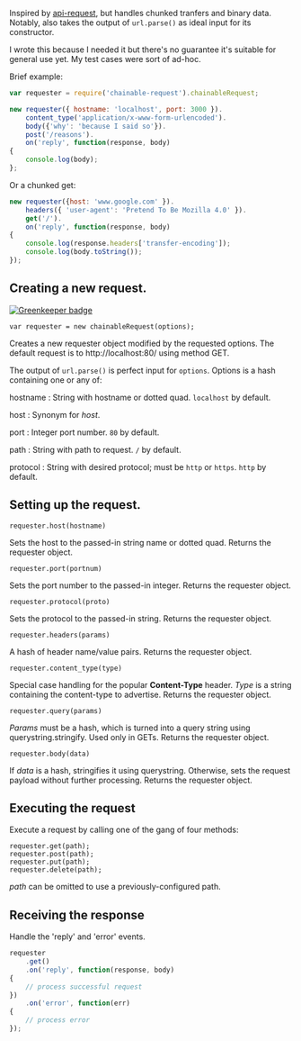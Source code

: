 Inspired by [api-request](https://github.com/adaburrows/api_request), but handles chunked tranfers and binary data. Notably, also takes the output of `url.parse()` as ideal input for its constructor.

I wrote this because I needed it but there's no guarantee it's suitable for general use yet. My test cases were sort of ad-hoc.

Brief example:

```javascript
var requester = require('chainable-request').chainableRequest;

new requester({ hostname: 'localhost', port: 3000 }).
	content_type('application/x-www-form-urlencoded').
	body({'why': 'because I said so'}).
	post('/reasons').
	on('reply', function(response, body)
{
	console.log(body);
};
```

Or a chunked get:

```javascript
new requester({host: 'www.google.com' }).
	headers({ 'user-agent': 'Pretend To Be Mozilla 4.0' }).
	get('/').
	on('reply', function(response, body)
{
	console.log(response.headers['transfer-encoding']);
	console.log(body.toString());
});
```

## Creating a new request.

[![Greenkeeper badge](https://badges.greenkeeper.io/ceejbot/chainable-request.svg)](https://greenkeeper.io/)

`var requester = new chainableRequest(options);`

Creates a new requester object modified by the requested options. The default request is to http://localhost:80/ using method GET.

The output of `url.parse()` is perfect input for `options`. Options is a hash containing one or any of:

hostname
: String with hostname or dotted quad. `localhost` by default.

host
: Synonym for *host*.

port
: Integer port number. `80` by default.

path
: String with path to request. `/` by default.

protocol
: String with desired protocol; must be `http` or `https`. `http` by default.


## Setting up the request.

`requester.host(hostname)`

Sets the host to the passed-in string name or dotted quad. Returns the requester object.

`requester.port(portnum)`

Sets the port number to the passed-in integer. Returns the requester object.

`requester.protocol(proto)`

Sets the protocol to the passed-in string. Returns the requester object.

`requester.headers(params)`

A hash of header name/value pairs. Returns the requester object.

`requester.content_type(type)`

Special case handling for the popular __Content-Type__ header. *Type* is a string containing the content-type to advertise. Returns the requester object.

`requester.query(params)`

*Params* must be a hash, which is turned into a query string using querystring.stringify. Used only in GETs. Returns the requester object.

`requester.body(data)`

If *data* is a hash, stringifies it using querystring. Otherwise, sets the request payload without further processing. Returns the requester object.

## Executing the request

Execute a request by calling one of the gang of four methods:

```
requester.get(path);
requester.post(path);
requester.put(path);
requester.delete(path);
```

*path* can be omitted to use a previously-configured path.

## Receiving the response

Handle the 'reply' and 'error' events.

```javascript
requester
	.get()
	.on('reply', function(response, body)
{
	// process successful request
})
	.on('error', function(err)
{
	// process error
});
```